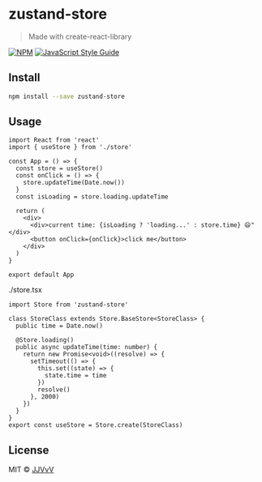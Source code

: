 # zustand-store

> Made with create-react-library

[![NPM](https://img.shields.io/npm/v/zustand-store.svg)](https://www.npmjs.com/package/zustand-store) [![JavaScript Style Guide](https://img.shields.io/badge/code_style-standard-brightgreen.svg)](https://standardjs.com)

## Install

```bash
npm install --save zustand-store
```

## Usage

```tsx
import React from 'react'
import { useStore } from './store'

const App = () => {
  const store = useStore()
  const onClick = () => {
    store.updateTime(Date.now())
  }
  const isLoading = store.loading.updateTime

  return (
    <div>
      <div>current time: {isLoading ? 'loading...' : store.time} 😄"</div>
      <button onClick={onClick}>click me</button>
    </div>
  )
}

export default App
```

./store.tsx

```tsx
import Store from 'zustand-store'

class StoreClass extends Store.BaseStore<StoreClass> {
  public time = Date.now()

  @Store.loading()
  public async updateTime(time: number) {
    return new Promise<void>((resolve) => {
      setTimeout(() => {
        this.set((state) => {
          state.time = time
        })
        resolve()
      }, 2000)
    })
  }
}
export const useStore = Store.create(StoreClass)
```

## License

MIT © [JJVvV](https://github.com/JJVvV)
